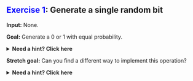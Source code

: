 ## <span style="color:blue">Exercise 1</span>: Generate a single random bit

**Input:** None.

**Goal:** Generate a $0$ or $1$ with equal probability.

<details>
    <summary><strong>Need a hint? Click here</strong></summary>
    Use the allocated qubit, apply a quantum gate to it, measure it and use the result to return a $0$ or $1$.
</details>

**Stretch goal:** Can you find a different way to implement this operation?

<details>
    <summary><strong>Need a hint? Click here</strong></summary>
    What are the different quantum states that produce $0$ and $1$ measurement results with the same probability? How would measuring the qubit in a different basis change the result? 
</details>
